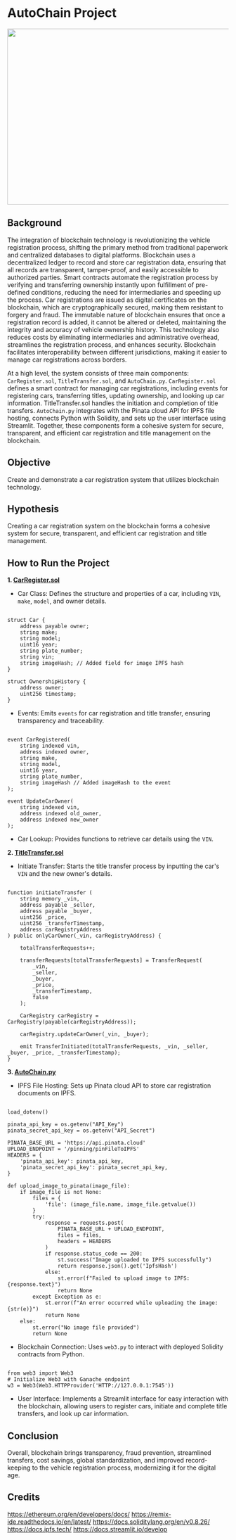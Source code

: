 # AutoChain Project

<img src='https://github.com/TraderWilson/AutoChain/blob/main/Image/blockchain_title.png' width="1000" height="400">

## Background
The integration of blockchain technology is revolutionizing the vehicle registration process, shifting the primary method from traditional paperwork and centralized databases to digital platforms. Blockchain uses a decentralized ledger to record and store car registration data, ensuring that all records are transparent, tamper-proof, and easily accessible to authorized parties. Smart contracts automate the registration process by verifying and transferring ownership instantly upon fulfillment of pre-defined conditions, reducing the need for intermediaries and speeding up the process. Car registrations are issued as digital certificates on the blockchain, which are cryptographically secured, making them resistant to forgery and fraud. The immutable nature of blockchain ensures that once a registration record is added, it cannot be altered or deleted, maintaining the integrity and accuracy of vehicle ownership history. This technology also reduces costs by eliminating intermediaries and administrative overhead, streamlines the registration process, and enhances security. Blockchain facilitates interoperability between different jurisdictions, making it easier to manage car registrations across borders.

At a high level, the system consists of three main components: `CarRegister.sol`, `TitleTransfer.sol`, and `AutoChain.py`. `CarRegister.sol` defines a smart contract for managing car registrations, including events for registering cars, transferring titles, updating ownership, and looking up car information. TitleTransfer.sol handles the initiation and completion of title transfers. `AutoChain.py` integrates with the Pinata cloud API for IPFS file hosting, connects Python with Solidity, and sets up the user interface using Streamlit. Together, these components form a cohesive system for secure, transparent, and efficient car registration and title management on the blockchain.

## Objective
Create and demonstrate a car registration system that utilizes blockchain technology.

## Hypothesis
Creating a car registration system on the blockchain forms a cohesive system for secure, transparent, and efficient car registration and title management.

## How to Run the Project

**1. [CarRegister.sol](CarRegister.sol)**

   - Car Class: Defines the structure and properties of a car, including `VIN`, `make`, `model`, and owner details.
      ```solidity
    struct Car {
        address payable owner;
        string make;
        string model;
        uint16 year;
        string plate_number;
        string vin;
        string imageHash; // Added field for image IPFS hash
    }

    struct OwnershipHistory {
        address owner;
        uint256 timestamp;
    }
   - Events: Emits `events` for car registration and title transfer, ensuring transparency and traceability.
     ```solidity
    event CarRegistered(
        string indexed vin,
        address indexed owner, 
        string make, 
        string model, 
        uint16 year, 
        string plate_number,
        string imageHash // Added imageHash to the event
    );

    event UpdateCarOwner(
        string indexed vin,
        address indexed old_owner,
        address indexed new_owner
    );
   - Car Lookup: Provides functions to retrieve car details using the `VIN`.
    
**2. [TitleTransfer.sol](TitleTransfer.sol)**

   - Initiate Transfer: Starts the title transfer process by inputting the car's `VIN` and the new owner's details.
     ```solidity
    function initiateTransfer (
        string memory _vin, 
        address payable _seller, 
        address payable _buyer, 
        uint256 _price, 
        uint256 _transferTimestamp,
        address carRegistryAddress
    ) public onlyCarOwner(_vin, carRegistryAddress) {

        totalTransferRequests++;

        transferRequests[totalTransferRequests] = TransferRequest(
            _vin, 
            _seller, 
            _buyer, 
            _price, 
            _transferTimestamp, 
            false
        );

        CarRegistry carRegistry = CarRegistry(payable(carRegistryAddress));

        carRegistry.updateCarOwner(_vin, _buyer);

        emit TransferInitiated(totalTransferRequests, _vin, _seller, _buyer, _price, _transferTimestamp);
    }   

**3. [AutoChain.py](AutoChain.py)**

   - IPFS File Hosting: Sets up Pinata cloud API to store car registration documents on IPFS.
     ```python
    load_dotenv()

    pinata_api_key = os.getenv("API_Key")
    pinata_secret_api_key = os.getenv("API_Secret")
    
    PINATA_BASE_URL = 'https://api.pinata.cloud'
    UPLOAD_ENDPOINT = '/pinning/pinFileToIPFS'
    HEADERS = {
        'pinata_api_key': pinata_api_key,
        'pinata_secret_api_key': pinata_secret_api_key,
    }
    
    def upload_image_to_pinata(image_file):
        if image_file is not None:
            files = {
                'file': (image_file.name, image_file.getvalue())
            }
            try:
                response = requests.post(
                    PINATA_BASE_URL + UPLOAD_ENDPOINT,
                    files = files,
                    headers = HEADERS
                )
                if response.status_code == 200:
                    st.success("Image uploaded to IPFS successfully")
                    return response.json().get('IpfsHash')
                else:
                    st.error(f"Failed to upload image to IPFS: {response.text}")
                    return None
            except Exception as e:
                st.error(f"An error occurred while uploading the image: {str(e)}")
                return None
        else:
            st.error("No image file provided")
            return None
   - Blockchain Connection: Uses `web3.py` to interact with deployed Solidity contracts from Python.
     ```python
    from web3 import Web3
    # Initialize Web3 with Ganache endpoint
    w3 = Web3(Web3.HTTPProvider('HTTP://127.0.0.1:7545'))
   - User Interface: Implements a Streamlit interface for easy interaction with the blockchain, allowing users to register cars, initiate and complete title transfers, and look up car information.

## Conclusion

Overall, blockchain brings transparency, fraud prevention, streamlined transfers, cost savings, global standardization, and improved record-keeping to the vehicle registration process, modernizing it for the digital age.

## Credits
https://ethereum.org/en/developers/docs/
https://remix-ide.readthedocs.io/en/latest/
https://docs.soliditylang.org/en/v0.8.26/
https://docs.ipfs.tech/
https://docs.streamlit.io/develop
